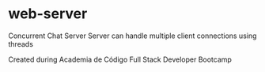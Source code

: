 # web-server

Concurrent Chat Server
Server can handle multiple client connections using threads

Created during Academia de Código Full Stack Developer Bootcamp
